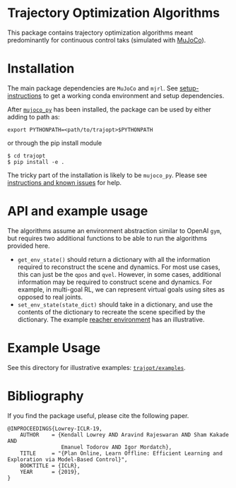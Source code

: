 # Trajectory Optimization Algorithms
This package contains trajectory optimization algorithms meant predominantly for continuous control taks (simulated with [MuJoCo](http://www.mujoco.org/)).

# Installation
The main package dependencies are `MuJoCo` and `mjrl`. See [setup-instructions](https://github.com/aravindr93/mjrl/tree/master/setup) to get a working conda environment and setup dependencies.

After [`mujoco_py`](https://github.com/openai/mujoco-py) has been installed, the package can be used by either adding to path as:
```
export PYTHONPATH=<path/to/trajopt>$PYTHONPATH
```
or through the pip install module
```
$ cd trajopt
$ pip install -e .
```
The tricky part of the installation is likely to be `mujoco_py`. Please see [instructions and known issues](https://github.com/aravindr93/mjrl/tree/master/setup) for help.

# API and example usage
The algorithms assume an environment abstraction similar to OpenAI `gym`, but requires two additional functions to be able to run the algorithms provided here.
- `get_env_state()` should return a dictionary with all the information required to reconstruct the scene and dynamics. For most use cases, this can just be the `qpos` and `qvel`. However, in some cases, additional information may be required to construct scene and dynamics. For example, in multi-goal RL, we can represent virtual goals using sites as opposed to real joints.
- `set_env_state(state_dict)` should take in a dictionary, and use the contents of the dictionary to recreate the scene specified by the dictionary.
The example [reacher environment](https://github.com/aravindr93/trajopt/blob/redesign/trajopt/envs/reacher_env.py) has an illustrative.

# Example Usage
See this directory for illustrative examples: [`trajopt/examples`](https://github.com/aravindr93/trajopt/tree/master/examples).

# Bibliography
If you find the package useful, please cite the following paper.
```
@INPROCEEDINGS{Lowrey-ICLR-19,
    AUTHOR    = {Kendall Lowrey AND Aravind Rajeswaran AND Sham Kakade AND 
                 Emanuel Todorov AND Igor Mordatch},
    TITLE     = "{Plan Online, Learn Offline: Efficient Learning and Exploration via Model-Based Control}",
    BOOKTITLE = {ICLR},
    YEAR      = {2019},
}
```
